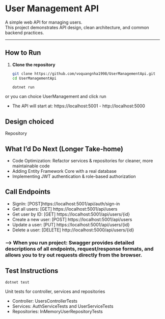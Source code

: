 # User Management API

A simple web API for managing users.  
This project demonstrates API design, clean architecture, and common backend practices.

---

## How to Run

1. **Clone the repository**
   ```bash
   git clone https://github.com/voquangnha1998/UserManagementApi.git
   cd UserManagementApi
   ```
   ```bash
   dotnet run
   ```
or you can choice UserManagement and click run
- The API will start at:
      https://localhost:5001 - http://localhost:5000
## Design choiced
Repository 

## What I’d Do Next (Longer Take-home)
- Code Optimization: Refactor services & repositories for cleaner, more maintainable code
- Adding Entity Framework Core with a real database
- Implementing JWT authentication & role-based authorization

## Call Endpoints
- SignIn: [POST]https://localhost:5001/api/auth/sign-in
- Get all users: [GET] https://localhost:5001/api/users
- Get user by ID: [GET] https://localhost:5001/api/users/{id}
- Create a new user: [POST] https://localhost:5001/api/users
- Update a user: [PUT] https://localhost:5001/api/users/{id}
- Delete a user: [DELETE] http://localhost:5000/api/users/{id}
### --> When you run project: Swagger provides detailed descriptions of all endpoints, request/response formats, and allows you to try out requests directly from the browser.
## Test Instructions
```bash
dotnet test
```
Unit tests for controller, services and repositories
- Controller: UsersControllerTests
- Services: AuthServiceTests and UserServiceTests
- Repositories: InMemoryUserRepositoryTests
